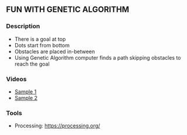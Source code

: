 ## FUN WITH GENETIC ALGORITHM

### Description

- There is a goal at top
- Dots start from bottom
- Obstacles are placed in-between
- Using Genetic Algorithm computer finds a path skipping obstacles to reach the goal

### Videos

- [Sample 1](https://youtu.be/xcl6WGsIonU)
- [Sample 2](https://www.youtube.com/watch?v=g1XZd4x1dpo)

### Tools 
- Processing: https://processing.org/
